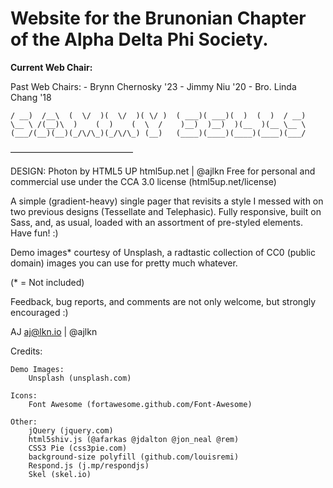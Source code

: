 # Website for the Brunonian Chapter of the Alpha Delta Phi Society.

**Current Web Chair:**


Past Web Chairs:
	- Brynn Chernosky '23
	- Jimmy Niu '20
	- Bro. Linda Chang '18

	/ __)  /__\  (  \/  )(  \/  )( \/ )  ( ___)( ___)(  )  (  )  / __)
	\__ \ /(__)\  )    (  )    (  \  /    )__)  )__)  )(__  )(__ \__ \
	(___/(__)(__)(_/\/\_)(_/\/\_) (__)   (____)(____)(____)(____)(___/



——————————————

DESIGN:
Photon by HTML5 UP
html5up.net | @ajlkn
Free for personal and commercial use under the CCA 3.0 license (html5up.net/license)

A simple (gradient-heavy) single pager that revisits a style I messed with on two
previous designs (Tessellate and Telephasic). Fully responsive, built on Sass,
and, as usual, loaded with an assortment of pre-styled elements. Have fun! :)

Demo images* courtesy of Unsplash, a radtastic collection of CC0 (public domain) images
you can use for pretty much whatever.

(* = Not included)

Feedback, bug reports, and comments are not only welcome, but strongly encouraged :)

AJ
aj@lkn.io | @ajlkn


Credits:

	Demo Images:
		Unsplash (unsplash.com)

	Icons:
		Font Awesome (fortawesome.github.com/Font-Awesome)

	Other:
		jQuery (jquery.com)
		html5shiv.js (@afarkas @jdalton @jon_neal @rem)
		CSS3 Pie (css3pie.com)
		background-size polyfill (github.com/louisremi)
		Respond.js (j.mp/respondjs)
		Skel (skel.io)
